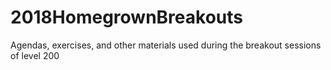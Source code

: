 # 2018HomegrownBreakouts
Agendas, exercises, and other materials used during the breakout sessions of level 200
